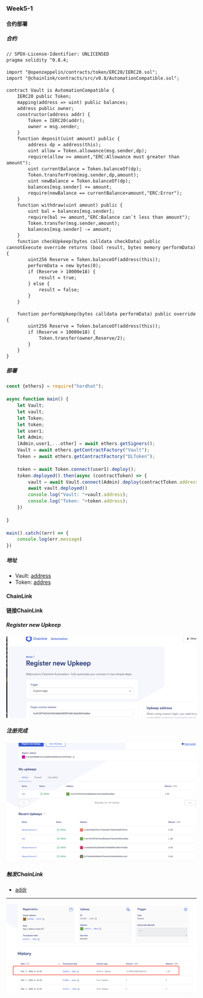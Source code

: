 ### Week5-1

#### 合约部署

##### 合约
```solidity
// SPDX-License-Identifier: UNLICENSED
pragma solidity ^0.8.4;

import "@openzeppelin/contracts/token/ERC20/IERC20.sol";
import "@chainlink/contracts/src/v0.8/AutomationCompatible.sol";

contract Vault is AutomationCompatible {
    IERC20 public Token;
    mapping(address => uint) public balances;
    address public owner;
    constructor(address addr) {
        Token = IERC20(addr);
        owner = msg.sender;
    }
    function deposit(uint amount) public {
        address dp = address(this);
        uint allow = Token.allowance(msg.sender,dp);
        require(allow >= amount,"ERC:Allowance must greater than amount");
        uint currentBalance = Token.balanceOf(dp);
        Token.transferFrom(msg.sender,dp,amount);
        uint newBalance = Token.balanceOf(dp);
        balances[msg.sender] += amount;
        require(newBalance == currentBalance+amount,"ERC:Error");
    }
    function withdraw(uint amount) public {
        uint bal = balances[msg.sender];
        require(bal >= amount,"ERC:Balance can`t less than amount");
        Token.transfer(msg.sender,amount);
        balances[msg.sender] -= amount;
    }
    function checkUpkeep(bytes calldata checkData) public cannotExecute override returns (bool result, bytes memory performData) {
        uint256 Reserve = Token.balanceOf(address(this));
        performData = new bytes(0);
        if (Reserve > 10000e18) {
            result = true;
        } else {
            result = false;
        }
    }

    function performUpkeep(bytes calldata performData) public override {
        uint256 Reserve = Token.balanceOf(address(this));
        if (Reserve > 10000e18) {
            Token.transfer(owner,Reserve/2);
        }
    }
}

```
##### 部署

```js
const {ethers} = require("hardhat");

async function main() {
    let Vault;
    let vault;
    let Token;
    let token;
    let user1;
    let Admin;
    [Admin,user1,...other] = await ethers.getSigners();
    Vault = await ethers.getContractFactory("Vault");
    Token = await ethers.getContractFactory("DLToken");

    token = await Token.connect(user1).deploy();
    token.deployed().then(async (contractToken) => {
        vault = await Vault.connect(Admin).deploy(contractToken.address);
        await vault.deployed()
        console.log("Vault: "+vault.address);
        console.log("Token: "+token.address);
    })

}

main().catch((err) => {
    console.log(err.message)
})
```

##### 地址

* Vault: [address](https://sepolia.etherscan.io/address/0x6172f70970270ea589a9eeb734ec3b53931ad8b4)
* Token: [addres](https://sepolia.etherscan.io/token/0x06fd7b07234245094ecc4bba43536f8d9d666077)

#### ChainLink

#### 链接ChainLink

##### Register new Upkeep

![pic](./img/1.png)

##### 注册完成

![pic](./img/2.png)

##### 触发ChainLink

* [addr](https://sepolia.etherscan.io/tx/0xb07d348c45e058a278227ac2d10960f8deff52ef8326aeb76128e576a2bf90f5)

---

![pic](./img/3.png)
